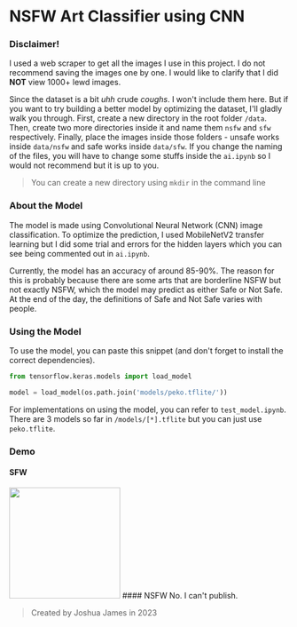 # NSFW Art Classifier using CNN

### Disclaimer!

I used a web scraper to get all the images I use in this project. I do not recommend saving the images one by one. I would like to clarify that I did **NOT** view 1000+ lewd images.  

Since the dataset is a bit *uhh* crude *coughs*. I won't include them here. But if you want to try building a better model by optimizing the dataset, I'll gladly walk you through. First, create a new directory in the root folder `/data`. Then, create two more directories inside it and name them `nsfw` and `sfw` respectively. Finally, place the images inside those folders - unsafe works inside `data/nsfw` and safe works inside `data/sfw`. If you change the naming of the files, you will have to change some stuffs inside the `ai.ipynb` so I would not recommend but it is up to you. 

> You can create a new directory using `mkdir` in the command line

### About the Model

The model is made using Convolutional Neural Network (CNN) image classification. To optimize the prediction, I used MobileNetV2 transfer learning but I did some trial and errors for the hidden layers which you can see being commented out in `ai.ipynb`. 

Currently, the model has an accuracy of around 85-90%. The reason for this is probably because there are some arts that are borderline NSFW but not exactly NSFW, which the model may predict as either Safe or Not Safe. At the end of the day, the definitions of Safe and Not Safe varies with people. 

### Using the Model

To use the model, you can paste this snippet (and don't forget to install the correct dependencies).
```py
from tensorflow.keras.models import load_model

model = load_model(os.path.join('models/peko.tflite/'))
```

For implementations on using the model, you can refer to `test_model.ipynb`. There are 3 models so far in `/models/[*].tflite` but you can just use `peko.tflite`. 

### Demo
#### SFW
<img src="https://user-images.githubusercontent.com/83194022/216754762-f753e4b1-36c2-44ff-840b-512066ea19b6.png" width="200" height="auto">
#### NSFW
No. I can't publish.

> Created by Joshua James in 2023
